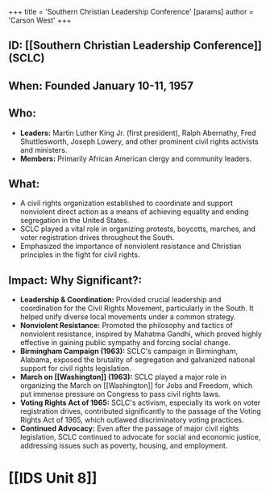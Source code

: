 +++
 title = 'Southern Christian Leadership Conference'
[params]
	author = 'Carson West'
+++
## ID: [[Southern Christian Leadership Conference]] (SCLC)

## When: Founded January 10-11, 1957

## Who:
* **Leaders:** Martin Luther King Jr. (first president), Ralph Abernathy, Fred Shuttlesworth, Joseph Lowery, and other prominent civil rights activists and ministers.
* **Members:** Primarily African American clergy and community leaders.

## What:

* A civil rights organization established to coordinate and support nonviolent direct action as a means of achieving equality and ending segregation in the United States.
* SCLC played a vital role in organizing protests, boycotts, marches, and voter registration drives throughout the South.
* Emphasized the importance of nonviolent resistance and Christian principles in the fight for civil rights.

## Impact: Why Significant?:

* **Leadership & Coordination:** Provided crucial leadership and coordination for the Civil Rights Movement, particularly in the South. It helped unify diverse local movements under a common strategy.
* **Nonviolent Resistance:** Promoted the philosophy and tactics of nonviolent resistance, inspired by Mahatma Gandhi, which proved highly effective in gaining public sympathy and forcing social change.
* **Birmingham Campaign (1963):** SCLC's campaign in Birmingham, Alabama, exposed the brutality of segregation and galvanized national support for civil rights legislation.
* **March on [[Washington]] (1963):** SCLC played a major role in organizing the March on [[Washington]] for Jobs and Freedom, which put immense pressure on Congress to pass civil rights laws.
* **Voting Rights Act of 1965:** SCLC's activism, especially its work on voter registration drives, contributed significantly to the passage of the Voting Rights Act of 1965, which outlawed discriminatory voting practices.
* **Continued Advocacy:** Even after the passage of major civil rights legislation, SCLC continued to advocate for social and economic justice, addressing issues such as poverty, housing, and employment.

# [[IDS Unit 8]]